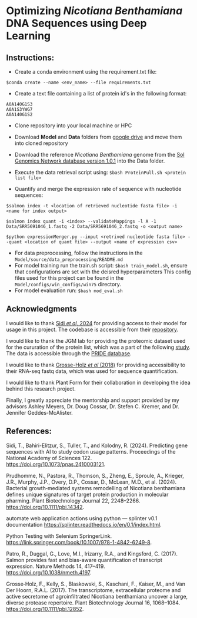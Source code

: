 # **Optimizing _Nicotiana Benthamiana_ DNA Sequences using Deep Learning**
## Instructions: 
- Create a conda environment using the requirement.txt file:
```
$conda create --name <env_name> --file requirements.txt
```

- Create a text file containing a list of protein id's in the following format:
```
A0A140G1S3
A0A1S3YWG7
A0A140G1S2
```
- Clone repository into your local machine or HPC
- Download **Model** and **Data** folders from [google drive](https://drive.google.com/drive/folders/1bi0z-Ul7bAslzKo4Xs5GWwKgWmphY9Pp?usp=sharing) and move them into cloned repository
- Download the reference _Nicotiana Benthamiana_ genome from the [Sol Genomics Network database version 1.0.1](https://solgenomics.net/ftp/genomes/Nicotiana_benthamiana/assemblies/) into the Data folder.
- Execute the data retrieval script using:
`$bash ProteinPull.sh <protein list file>`

- Quantify and merge the expression rate of sequence with nucleotide sequences:
```
$salmon index -t <location of retrieved nucleotide fasta file> -i <name for index output>
```
```
$salmon index quant -i <index> --validateMappings -l A -1 Data/SRR5691046_1.fastq -2 Data/SRR5691046_2.fastq -o <output name>
```
```
$python expressionMerger.py --input <retrived nucleotide fasta file> --quant <location of quant file> --output <name of expression csv>
```

- For data preprocessing, follow the instructions in the `Model/source/data_preprocessing/README.md`
- For model training run the train.sh script: `$bash train_model.sh`, ensure that configurations are set with the deisred hyperparameters
  This config files used for this project can be found in the `Model/configs/win_configs/win75` directory.
- For model evaluation run: `$bash mod_eval.sh`

## Acknowledgments 
I would like to thank [Sidi _et al_, 2024](https://www.pnas.org/doi/10.1073/pnas.2410003121) for providing access to their model for usage in this project. The codebase is accessible from their [repository](https://github.com/siditom-cs/ReverTra/).  
  
I would like to thank the JGM lab for providing the proteomic dataset used for the cururation of the protein list, which was a part of the following [study](https://onlinelibrary.wiley.com/doi/10.1111/pbi.14342). The data is accessible through the [PRIDE database](https://www.ebi.ac.uk/pride/archive/projects/PXD042916).

I would like to thank [Grosse-Holz _et al_ (2018)](https://pubmed.ncbi.nlm.nih.gov/29055088/) for providing accessibility to their RNA-seq fastq data, which was used for sequence quantification.

I would like to thank Plant Form for their collaboration in developing the idea behind this research project. 

Finally, I greatly appreciate the mentorship and support provided by my advisors Ashley Meyers, Dr. Doug Cossar, Dr. Stefen C. Kremer, and Dr. Jennifer Geddes-McAlister. 
## References:
Sidi, T., Bahiri-Elitzur, S., Tuller, T., and Kolodny, R. (2024). Predicting gene sequences with AI to study codon usage patterns. Proceedings of the National Academy of Sciences 122. https://doi.org/10.1073/pnas.2410003121.  
  
Prudhomme, N., Pastora, R., Thomson, S., Zheng, E., Sproule, A., Krieger, J.R., Murphy, J.P., Overy, D.P., Cossar, D., McLean, M.D., et al. (2024). Bacterial growth‐mediated systems remodelling of Nicotiana benthamiana defines unique signatures of target protein production in molecular pharming. Plant Biotechnology Journal 22, 2248–2266. https://doi.org/10.1111/pbi.14342.  

automate web application actions using python — splinter v0.1 documentation https://splinter.readthedocs.io/en/0.1/index.html.  

Python Testing with Selenium SpringerLink. https://link.springer.com/book/10.1007/978-1-4842-6249-8.  

Patro, R., Duggal, G., Love, M.I., Irizarry, R.A., and Kingsford, C. (2017). Salmon provides fast and bias-aware quantification of transcript expression. Nature Methods 14, 417–419. https://doi.org/10.1038/nmeth.4197.

Grosse‐Holz, F., Kelly, S., Blaskowski, S., Kaschani, F., Kaiser, M., and Van Der Hoorn, R.A.L. (2017). The transcriptome, extracellular proteome and active secretome of agroinfiltrated Nicotiana benthamiana uncover a large, diverse protease repertoire. Plant Biotechnology Journal 16, 1068–1084. https://doi.org/10.1111/pbi.12852.
